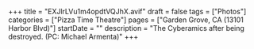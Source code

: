 +++
title = "EXJlrLVu1m4opdtVQJhX.avif"
draft = false
tags = ["Photos"]
categories = ["Pizza Time Theatre"]
pages = ["Garden Grove, CA (13101 Harbor Blvd)"]
startDate = ""
description = "The Cyberamics after being destroyed. (PC: Michael Armenta)"
+++
